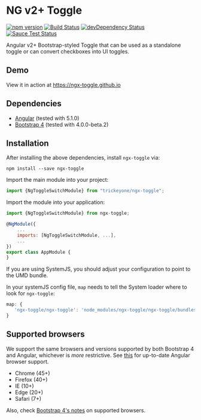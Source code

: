 # NG v2+ Toggle

[![npm version](https://badge.fury.io/js/ngx-toggle.svg)](https://badge.fury.io/js/ngx-toggle)
[![Build Status](https://travis-ci.org/trickeyone/ngx-toggle.svg?branch=master)](https://travis-ci.org/trickeyone/ngx-toggle)
[![devDependency Status](https://david-dm.org/trickeyone/ngx-toggle/dev-status.svg?branch=master)](https://david-dm.org/trickeyone/ngx-toggle#info=devDependencies)
[![Sauce Test Status](https://saucelabs.com/browser-matrix/trickeyone.svg)](https://saucelabs.com/u/trickeyone)

Angular v2+ Bootstrap-styled Toggle that can be used as a standalone toggle or can convert checkboxes into UI toggles.

## Demo

View it in action at https://ngx-toggle.github.io

## Dependencies
* [Angular](https://angular.io) (tested with 5.1.0)
* [Bootstrap 4](https://www.getbootstrap.com) (tested with 4.0.0-beta.2)

## Installation
After installing the above dependencies, install `ngx-toggle` via:
```shell
npm install --save ngx-toggle
```

Import the main module into your project:
```js
import {NgToggleSwitchModule} from "trickeyone/ngx-toggle";
```

Import the module into your application:
```js
import {NgToggleSwitchModule} from ngx-toggle;

@NgModule({
    ...
    imports: [NgToggleSwitchModule, ...],
    ...
})
export class AppModule {
}
```

If you are using SystemJS, you should adjust your configuration to point to the UMD bundle.

In your systemJS config file, `map` needs to tell the System loader where to look for `ngx-toggle`:
```js
map: {
   'ngx-toggle/ngx-toggle': 'node_modules/ngx-toggle/ngx-toggle/bundles/ngx-toggle.js' 
}
```

## Supported browsers
We support the same browsers and versions supported by both Bootstrap 4 and Angular, whichever is _more_ restrictive.
See [this](https://github.com/angular/angular/blob/master/README.md) for up-to-date Angular browser support.

* Chrome (45+)
* Firefox (40+)
* IE (10+)
* Edge (20+)
* Safari (7+)

Also, check [Bootstrap 4's notes](https://getbootstrap.com/docs/4.0/getting-started/browsers-devices/#supported-browsers) on supported browsers.

